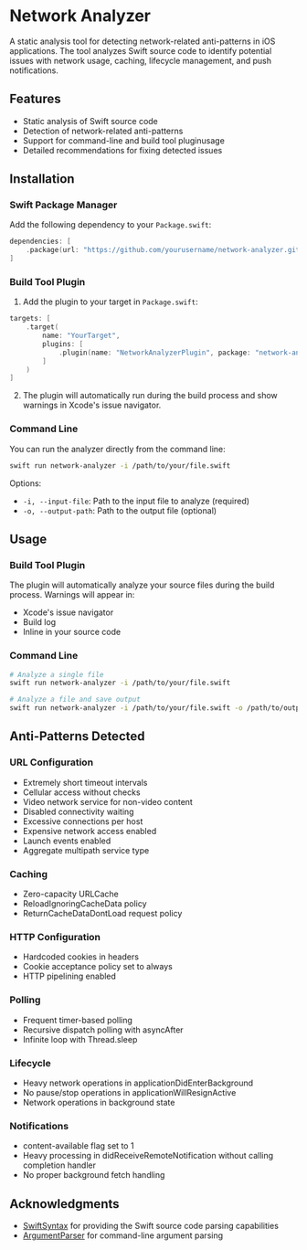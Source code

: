 # Network Analyzer

A static analysis tool for detecting network-related anti-patterns in iOS applications. The tool analyzes Swift source code to identify potential issues with network usage, caching, lifecycle management, and push notifications.

## Features

- Static analysis of Swift source code
- Detection of network-related anti-patterns
- Support for command-line and build tool pluginusage
- Detailed recommendations for fixing detected issues

## Installation

### Swift Package Manager

Add the following dependency to your `Package.swift`:

```swift
dependencies: [
    .package(url: "https://github.com/yourusername/network-analyzer.git", from: "1.0.0")
]
```

### Build Tool Plugin

1. Add the plugin to your target in `Package.swift`:

```swift
targets: [
    .target(
        name: "YourTarget",
        plugins: [
            .plugin(name: "NetworkAnalyzerPlugin", package: "network-analyzer")
        ]
    )
]
```

2. The plugin will automatically run during the build process and show warnings in Xcode's issue navigator.

### Command Line

You can run the analyzer directly from the command line:

```bash
swift run network-analyzer -i /path/to/your/file.swift
```

Options:

- `-i, --input-file`: Path to the input file to analyze (required)
- `-o, --output-path`: Path to the output file (optional)

## Usage

### Build Tool Plugin

The plugin will automatically analyze your source files during the build process. Warnings will appear in:

- Xcode's issue navigator
- Build log
- Inline in your source code

### Command Line

```bash
# Analyze a single file
swift run network-analyzer -i /path/to/your/file.swift

# Analyze a file and save output
swift run network-analyzer -i /path/to/your/file.swift -o /path/to/output.txt
```

## Anti-Patterns Detected

### URL Configuration

- Extremely short timeout intervals
- Cellular access without checks
- Video network service for non-video content
- Disabled connectivity waiting
- Excessive connections per host
- Expensive network access enabled
- Launch events enabled
- Aggregate multipath service type

### Caching

- Zero-capacity URLCache
- ReloadIgnoringCacheData policy
- ReturnCacheDataDontLoad request policy

### HTTP Configuration

- Hardcoded cookies in headers
- Cookie acceptance policy set to always
- HTTP pipelining enabled

### Polling

- Frequent timer-based polling
- Recursive dispatch polling with asyncAfter
- Infinite loop with Thread.sleep

### Lifecycle

- Heavy network operations in applicationDidEnterBackground
- No pause/stop operations in applicationWillResignActive
- Network operations in background state

### Notifications

- content-available flag set to 1
- Heavy processing in didReceiveRemoteNotification without calling completion handler
- No proper background fetch handling

## Acknowledgments

- [SwiftSyntax](https://github.com/apple/swift-syntax) for providing the Swift source code parsing capabilities
- [ArgumentParser](https://github.com/apple/swift-argument-parser) for command-line argument parsing
